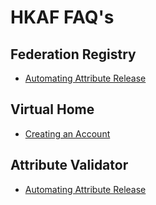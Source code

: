 ---
---

# HKAF FAQ's

## Federation Registry

- [Automating Attribute Release](http://hkafaccessfed.github.io/info/faqs/fr/Automating-Attribute-Release)

## Virtual Home

- [Creating an Account](http://hkafaccessfed.github.io/info/faqs/vh/vh_create_account)

## Attribute Validator

- [Automating Attribute Release](http://hkafaccessfed.github.io/info/faqs/av/Automating-Attribute-Release)